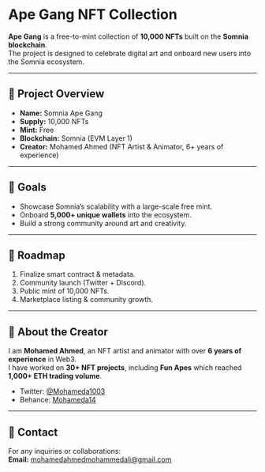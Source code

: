 # Ape Gang NFT Collection

**Ape Gang** is a free-to-mint collection of **10,000 NFTs** built on the **Somnia blockchain**.  
The project is designed to celebrate digital art and onboard new users into the Somnia ecosystem.

---

## 🚀 Project Overview
- **Name:** Somnia Ape Gang  
- **Supply:** 10,000 NFTs  
- **Mint:** Free  
- **Blockchain:** Somnia (EVM Layer 1)  
- **Creator:** Mohamed Ahmed (NFT Artist & Animator, 6+ years of experience)  

---

## 🎯 Goals
- Showcase Somnia’s scalability with a large-scale free mint.  
- Onboard **5,000+ unique wallets** into the ecosystem.  
- Build a strong community around art and creativity.  

---

## 📌 Roadmap
1. Finalize smart contract & metadata.  
2. Community launch (Twitter + Discord).  
3. Public mint of 10,000 NFTs.  
4. Marketplace listing & community growth.  

---

## 👤 About the Creator
I am **Mohamed Ahmed**, an NFT artist and animator with over **6 years of experience** in Web3.  
I have worked on **30+ NFT projects**, including **Fun Apes** which reached **1,000+ ETH trading volume**.  

- Twitter: [@Mohameda1003](https://x.com/Mohameda1003)  
- Behance: [Mohameda14](https://www.behance.net/Mohameda14)  

---

## 📧 Contact
For any inquiries or collaborations:  
**Email:** mohamedahmedmohammedali@gmail.com  
